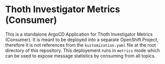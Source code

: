 # Thoth Investigator Metrics (Consumer)

This is a standalone ArgoCD Application for Thoth Investigator Metrics (Consumer). It is meant to be deployed into a separate OpenShift
Project, therefore it is not references from the `kustomization.yaml` file at the root directory of this
repository.  This deployement runs in `metrics` mode which can be used to expose message statistics by consuming from all topics.

